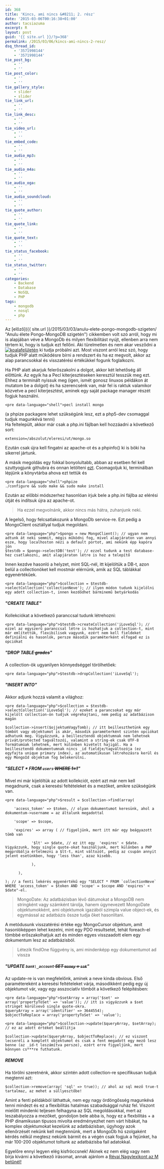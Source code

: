 ```yaml
---
id: 368
title: 'Kincs, ami nincs &#8211; 2. rész'
date: '2015-03-06T00:16:38+01:00'
author: tacsiazuma
excerpt: R
layout: post
guid: '{{ site.url }}/?p=368'
permalink: /2015/03/06/kincs-ami-nincs-2-resz/
dsq_thread_id:
    - '3571998144'
    - '3571998144'
tie_post_bg:
    - ''
    - ''
tie_post_color:
    - ''
    - ''
tie_gallery_style:
    - slider
    - slider
tie_link_url:
    - ''
    - ''
tie_link_desc:
    - ''
    - ''
tie_video_url:
    - ''
    - ''
tie_embed_code:
    - ''
    - ''
tie_audio_mp3:
    - ''
    - ''
tie_audio_m4a:
    - ''
    - ''
tie_audio_oga:
    - ''
    - ''
tie_audio_soundcloud:
    - ''
    - ''
tie_quote_author:
    - ''
    - ''
tie_quote_link:
    - ''
    - ''
tie_quote_text:
    - ''
    - ''
tie_status_facebook:
    - ''
    - ''
tie_status_twitter:
    - ''
    - ''
categories:
    - Backend
    - Database
    - NoSQL
    - PHP
tags:
    - mongodb
    - nosql
    - php
---
```


Az [előző]({{ site.url }}/2015/03/03/anulu-elete-pongo-mongodb-szigeten/ "Anulu élete Pongo-MongoDB szigetén") cikkemben volt szó arról, hogy mi is alapjában véve a MongoDb és milyen flexibilitást nyújt, ellenben arra nem tértem ki, hogy is tudjuk ezt fellőni. Aki türelmetlen és nem akar vesződni a [![koala](assets/uploads/2015/03/koala1.jpg)](assets/uploads/2015/03/koala1.jpg)[felületén](http://try.mongodb.org) ki tudja próbálni azt. Most viszont arról lesz szó, hogy tudjuk PHP alatt működésre bírni a rendszert és ha ez megvolt, akkor az alap parancsokkal és visszatérési értékükkel fogunk foglalkozni.

Ha PHP alatt akarjuk felerőszakolni a dolgot, akkor két lehetőség áll előttünk. Az egyik ha a Pecl kiterjesztéseken keresztül tesszük meg ezt.  
Ehhez a terminált nyissuk meg (igen, ismét gonosz linuxos példákon át mutatom be a dolgot) és ha szerencsénk van, már fel is raktuk valamikor közvetve a pecl kiterjesztést, aminek egy saját package manager részét fogjuk használni.

```
<pre data-language="shell">pecl install mongo
```

(a phpize packagere lehet szükségünk lesz, ezt a php5-dev csomaggal tudjuk magunkévá tenni)  
Ha feltelepült, akkor már csak a php.ini fájlban kell hozzáadni a következő sort:

```
extension=/abszolut/eleresi/ut/mongo.so
```

Ezután csak újra kell fingatni az apache-ot és a phpinfo() ki is böki ha sikerrel jártunk.

A másik megoldás egy fokkal bonyolultabb, abban az esetben fel kell szuttyogjunk githubra és onnan letölteni [ezt](https://github.com/mongodb/mongo-php-driver). Csomagoljuk ki, terminálban lépjünk a könyvtárba ahova ezt tettük és

```
<pre data-language="shell">phpize
./configure && sudo make && sudo make install
```

Ezután az előbbi módszerhez hasonlóan írjuk bele a php.ini fájlba az elérési útját és indítsuk újra az apache-ot.

> Ha ezzel megvolnánk, akkor nincs más hátra, zuhanjunk neki.

A legelső, hogy felcsatlakozunk a MongoDb service-re. Ezt pedig a MongoClient osztállyal tudjuk megoldani.

```
<pre data-language="php">$pongo = new MongoClient(); // ugyan nem adtunk át neki semmit, mégis működni fog, mivel alapjáraton van annyi esze, hogy localhoston nézi a default portot, ami nekünk épp kapóra jön
$testdb = $pongo->selectDB('test'); // ezzel tudunk a test database-hez csatlakozni, amit alapjáraton létre is hoz a telepítő
```

Innen kezdve hasonló a helyzet, mint SQL-nél, itt kijelöltük a DB-t, azon belül a collectionöket kell mostmár elérnünk, amik az SQL táblákkal egyenértékűek.

```
<pre data-language="php">$collection = $testdb->selectCollection('collectionNeve'); // ilyen módon tudunk kijelölni egy adott collection-t, innen kezdődhet bárminemű betyárkodás
```

#####  "CREATE TABLE"

Kollekciókat a következő paranccsal tudunk létrehozni:

```
<pre data-language="php">$testdb->createCollection('iLoveSql'); // ezzel az egyszerű paranccsal létre is hozhatjuk a collection-t, mint már említettük, flexibilisek vagyunk, ezért nem kell fieldeket definiálni és hasonlók, persze második paraméterként elfogad ez is opciókat
```

##### "DROP TABLE<del> grades</del>"

A collection-ök ugyanilyen könnyedséggel törölhetőek:

```
<pre data-language="php">$testdb->dropCollection('iLoveSql');
```

##### "INSERT INTO"

Akkor adjunk hozzá valamit a világhoz:

```
<pre data-language="php">$collection = $testdb->selectCollection('iLoveSql'); // ezeket a parancsokat egy már kijelölt collection-ön tudjuk végrehajtani, nem pedig az adatbázison magán

$collection->insert($ojjektumVagyTomb); // itt beilleszthetünk egy tömböt vagy objektumot is akár, második paraméterként szintén opciókat adhatunk meg. Vigyázzunk, a beillesztendő objektumnak nem lehetnek privát/protected tagváltozói, valamint a string-ek csak UTF-8 formátumúak lehetnek, mert különben kivételt hajigál. Ha a beillesztendő dokumentumnak nincs _id fieldje/tagváltozója (ez egyfajta unique primary index), az automatikusan létrehozásra kerül és egy MongoId objektum fog belekerülni.
```

##### "SELECT \* FROM `users`<del> WHERE 1=1</del>"

Mivel mi már kijelöltük az adott kollekciót, ezért azt már nem kell megadnunk, csak a keresési feltételeket és a mezőket, amikre szükségünk van.

```
<pre data-language="php">$result = $collection->find(array(

    'access_token' => $token, // olyan dokumentumot keresünk, ahol a dokumentum->username = az általunk megadottal

    'scope' => $scope,

    'expires' => array ( // figyeljünk, mert itt már egy beágyazott tömb van

            '$lt' => $date, // ez itt egy  'expires' < $date. Vigyázzunk, hogy single quote-okat használjunk, mert különben a PHP megpróbálja értelmezni a $lt-t, mint változót, pedig az csupán annyit jelent esetünkben, hogy 'less than', azaz kisebb.

            ),

      ),

); // a fenti lekérés egyenértékű egy "SELECT * FROM `collectionNeve` WHERE 'access_token' = $token AND 'scope' = $scope AND 'expires' < $date"-el.
```

> MongoDate: Az adatbázisban lévő dátumokat a MongoDB nem stringként vagy számként tárolja, hanem úgynevezett MongoDate objektumokként, ami objektumok igazából szimpla value object-ek, és egymással az adatbázis össze tudja őket hasonlítani.

A metódusunk visszatérési értéke egy MongoCursor objektum, amit hasonlóképpen lehet kezelni, mint egy PDO resultsetet, tehát foreach-el tömbbé erőszakolhatjuk azt és minden egyes visszaadott elem egy dokumentum lesz az adatbázisból.

> Létezik findOne függvény is, ami mindenképp egy dokumentumot ad vissza

##### "UPDATE `bank\_account`<del> SET `money` = `sok`</del>"

Az update-re is van megfelelőnk, aminek a neve kinda obvious. Első paramétereként a keresési feltételeket várja, másodikként pedig egy új objektumot vár, vagy egy asszociatív tömböt a következő felépítésben:

```
<pre data-language="php">$setArray = array('$set' => array('propertyToSet' => 'value')); // itt is vigyázzunk a $set stringet körülvevő single quote-okra. 
$queryArray = array('identifier' => 3644554);
$objectToReplace = array('propertyToSet' => 'value');
```

```
<pre data-language="php">$collection->update($queryArray, $setArray); // ez az adott értéket beállítja 

$collection->update($queryArray, $objectToReplace); // ez viszont lecseréli a komplett objektumot és csak a fent megadott egy mező lesz benne (az _id-t leszámítva persze), ezért erre figyeljünk, mert könnyen cs***re futhatunk.
```

##### REMOVE

Ha törölni szeretnénk, akkor szintén adott collection-re specifikusan tudjuk megtenni azt:

```
$collection->remove(array( 'sql' => true)); // ahol az sql mező true-t tartalmaz, az mehet a süllyesztőbe!
```

Amint a fenti példákból láthattuk, nem egy nagy ördöngősség magunkévá tenni mindezt és ez a flexibilitás hatalmas szabadsággal ruház fel. Viszont mielőtt mindenki teljesen felhagyna az SQL megoldásokkal, mert az leszabályozza a mezőket, gondoljon bele abba is, hogy ez a flexbilitás + a PHP dinamikusan típusos mivolta eredményezhet nem várt hibákat, ha komplex objektumokat kezelünk az adatbázisban, úgyhogy azok ellenőrzését nekünk kell megtennünk, mert a MongoDb hű szolgaként kérdés nélkül megtesz nekünk bármit és a végén csak fogjuk a fejünket, ha már 100-200 objektumot toltunk az adatbázisba fail adatokkal.

Egyelőre ennyi legyen elég kisfröccsnek! Akinek ez nem elég vagy nem bírja kivárni a következő írásomat, annak ajánlom a [Révai Nagylexikont az M betűnél!](http://php.net/manual/en/book.mongo.php)